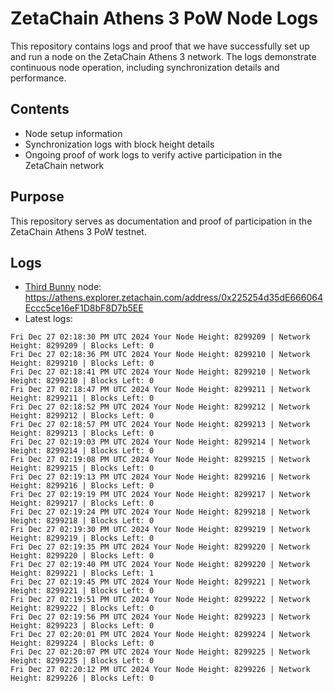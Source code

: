 # ZetaChain Athens 3 PoW Node Logs
This repository contains logs and proof that we have successfully set up and run a node on the ZetaChain Athens 3 network. The logs demonstrate continuous node operation, including synchronization details and performance.

## Contents
- Node setup information
- Synchronization logs with block height details
- Ongoing proof of work logs to verify active participation in the ZetaChain network

## Purpose
This repository serves as documentation and proof of participation in the ZetaChain Athens 3 PoW testnet.

## Logs

- [Third Bunny](https://thirdbunny.xyz/) node: https://athens.explorer.zetachain.com/address/0x225254d35dE666064Eccc5ce16eF1D8bF8D7b5EE
- Latest logs:
```
Fri Dec 27 02:18:30 PM UTC 2024 Your Node Height: 8299209 | Network Height: 8299209 | Blocks Left: 0
Fri Dec 27 02:18:36 PM UTC 2024 Your Node Height: 8299210 | Network Height: 8299210 | Blocks Left: 0
Fri Dec 27 02:18:41 PM UTC 2024 Your Node Height: 8299210 | Network Height: 8299210 | Blocks Left: 0
Fri Dec 27 02:18:47 PM UTC 2024 Your Node Height: 8299211 | Network Height: 8299211 | Blocks Left: 0
Fri Dec 27 02:18:52 PM UTC 2024 Your Node Height: 8299212 | Network Height: 8299212 | Blocks Left: 0
Fri Dec 27 02:18:57 PM UTC 2024 Your Node Height: 8299213 | Network Height: 8299213 | Blocks Left: 0
Fri Dec 27 02:19:03 PM UTC 2024 Your Node Height: 8299214 | Network Height: 8299214 | Blocks Left: 0
Fri Dec 27 02:19:08 PM UTC 2024 Your Node Height: 8299215 | Network Height: 8299215 | Blocks Left: 0
Fri Dec 27 02:19:13 PM UTC 2024 Your Node Height: 8299216 | Network Height: 8299216 | Blocks Left: 0
Fri Dec 27 02:19:19 PM UTC 2024 Your Node Height: 8299217 | Network Height: 8299217 | Blocks Left: 0
Fri Dec 27 02:19:24 PM UTC 2024 Your Node Height: 8299218 | Network Height: 8299218 | Blocks Left: 0
Fri Dec 27 02:19:30 PM UTC 2024 Your Node Height: 8299219 | Network Height: 8299219 | Blocks Left: 0
Fri Dec 27 02:19:35 PM UTC 2024 Your Node Height: 8299220 | Network Height: 8299220 | Blocks Left: 0
Fri Dec 27 02:19:40 PM UTC 2024 Your Node Height: 8299220 | Network Height: 8299221 | Blocks Left: 1
Fri Dec 27 02:19:45 PM UTC 2024 Your Node Height: 8299221 | Network Height: 8299221 | Blocks Left: 0
Fri Dec 27 02:19:51 PM UTC 2024 Your Node Height: 8299222 | Network Height: 8299222 | Blocks Left: 0
Fri Dec 27 02:19:56 PM UTC 2024 Your Node Height: 8299223 | Network Height: 8299223 | Blocks Left: 0
Fri Dec 27 02:20:01 PM UTC 2024 Your Node Height: 8299224 | Network Height: 8299224 | Blocks Left: 0
Fri Dec 27 02:20:07 PM UTC 2024 Your Node Height: 8299225 | Network Height: 8299225 | Blocks Left: 0
Fri Dec 27 02:20:12 PM UTC 2024 Your Node Height: 8299226 | Network Height: 8299226 | Blocks Left: 0
```
